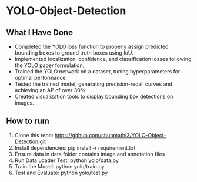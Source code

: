 # YOLO-Object-Detection
## What I Have Done
- Completed the YOLO loss function to properly assign predicted bounding boxes to ground truth boxes using IoU.
- Implemented localization, confidence, and classification losses following the YOLO paper formulation.
- Trained the YOLO network on a dataset, tuning hyperparameters for optimal performance.
- Tested the trained model, generating precision-recall curves and achieving an AP of over 30%.
- Created visualization tools to display bounding box detections on images.

## How to rum
1. Clone this repo: https://github.com/shunmathi3/YOLO-Object-Detection.git
2. Install dependencies: pip install -r requirement.txt
3. Ensure data in data folder contains image and annotation files
4. Run Data Loader Test: python yolo/data.py
5. Train the Model: python yolo/train.py
6. Test and Evaluate: python yolo/test.py

